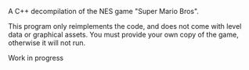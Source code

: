 A C++ decompilation of the NES game "Super Mario Bros".

This program only reimplements the code, and does not come with level data or graphical assets.
You must provide your own copy of the game, otherwise it will not run.

Work in progress
